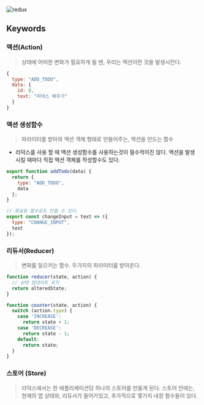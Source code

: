 ![redux](https://user-images.githubusercontent.com/50645183/105139663-e1884600-5b39-11eb-81f1-e041e6aebe2b.PNG)


## Keywords

### 액션(Action)
> 상태에 어떠한 변화가 필요하게 될 땐, 우리는 액션이란 것을 발생시킨다.
```jsx
{
  type: "ADD_TODO",
  data: {
    id: 0,
    text: "리덕스 배우기"
  }
}
```

### 액션 생성함수
> 파라미터를 받아와 액션 객체 형태로 만들어주는, 액션을 만드는 함수
- 리덕스를 사용 할 때 액션 생성함수를 사용하는것이 필수적이진 않다. 액션을 발생 시킬 때마다 직접 액션 객체를 작성할수도 있다.
```jsx
export function addTodo(data) {
  return {
    type: "ADD_TODO",
    data
  };
}

// 화살표 함수로도 만들 수 있다.
export const changeInput = text => ({ 
  type: "CHANGE_INPUT",
  text
});
```


### 리듀서(Reducer)
> 변화를 일으키는 함수. 두가지의 파라미터를 받아온다.
```jsx
function reducer(state, action) {
  // 상태 업데이트 로직
  return alteredState;
}
```
```jsx
function counter(state, action) {
  switch (action.type) {
    case 'INCREASE':
      return state + 1;
    case 'DECREASE':
      return state - 1;
    default:
      return state;
  }
}
```
### 스토어 (Store)
> 리덕스에서는 한 애플리케이션당 하나의 스토어를 만들게 된다. 스토어 안에는, 현재의 앱 상태와, 리듀서가 들어가있고, 추가적으로 몇가지 내장 함수들이 있다.
